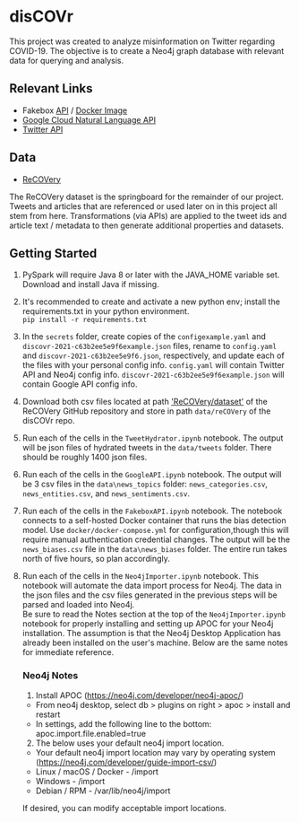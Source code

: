 # disCOVr

This project was created to analyze misinformation on Twitter regarding COVID-19. The objective is to create a Neo4j graph database with relevant data for querying and analysis.


## Relevant Links
- Fakebox [API](https://machinebox.io/docs/fakebox) / [Docker Image](https://hub.docker.com/r/machinebox/fakebox)
- [Google Cloud Natural Language API](https://cloud.google.com/natural-language/)
- [Twitter API](https://developer.twitter.com/en/docs/twitter-api) 


## Data
- [ReCOVery](https://github.com/apurvamulay/ReCOVery)

The ReCOVery dataset is the springboard for the remainder of our project. Tweets and articles that are referenced or used later on in this project all stem from here. Transformations (via APIs) are applied to the tweet ids and article text / metadata to then generate additional properties and datasets.


## Getting Started

1. PySpark will require Java 8 or later with the JAVA_HOME variable set. Download and install Java if missing.

2. It's recommended to create and activate a new python env; install the requirements.txt in your python environment.<br>
`pip install -r requirements.txt`

3. In the `secrets` folder,  create copies of the `configexample.yaml` and `discovr-2021-c63b2ee5e9f6example.json` files, rename to `config.yaml` and `discovr-2021-c63b2ee5e9f6.json`, respectively, and update each of the files with your personal config info. `config.yaml` will contain Twitter API and Neo4j config info. `discovr-2021-c63b2ee5e9f6example.json` will contain Google API config info. 

4. Download both csv files located at path ['ReCOVery/dataset'](https://github.com/apurvamulay/ReCOVery/tree/master/dataset) of the ReCOVery GitHub repository and store in path `data/reCOVery` of the disCOVr repo.

5. Run each of the cells in the `TweetHydrator.ipynb` notebook. The output will be json files of hydrated tweets in the `data/tweets` folder. There should be roughly 1400 json files. 

6. Run each of the cells in the `GoogleAPI.ipynb` notebook. The output will be 3 csv files in the `data\news_topics` folder: `news_categories.csv`, `news_entities.csv`, and `news_sentiments.csv`. 

7. Run each of the cells in the `FakeboxAPI.ipynb` notebook. The notebook connects to a self-hosted Docker container that runs the bias detection model. Use `docker/docker-compose.yml` for configuration,though this will require manual authentication credential changes. The output will be the `news_biases.csv` file in the `data\news_biases` folder. The entire run takes north of five hours, so plan accordingly. 

8. Run each of the cells in the `Neo4jImporter.ipynb` notebook. This notebook will automate the data import process for Neo4j. The data in the json files and the csv files generated in the previous steps will be parsed and loaded into Neo4j.<br>
Be sure to read the Notes section at the top of the `Neo4jImporter.ipynb` notebook for properly installing and setting up APOC for your Neo4j installation. The assumption is that the Neo4j Desktop Application has already been installed on the user's machine. Below are the same notes for immediate reference. 

	### Neo4j Notes
	1. Install APOC (https://neo4j.com/developer/neo4j-apoc/)
	- From neo4j desktop, select db > plugins on right > apoc > install and restart
	- In settings, add the following line to the bottom: apoc.import.file.enabled=true

	2. The below uses your default neo4j import location.<br>
	- Your default neo4j import location may vary by operating system (https://neo4j.com/developer/guide-import-csv/)
	- Linux / macOS / Docker - <neo4j-home>/import<br>
	- Windows - <neo4j-home>/import<br>
	- Debian / RPM - /var/lib/neo4j/import<br>

	If desired, you can modify acceptable import locations.
	
